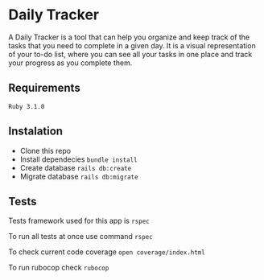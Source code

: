 # Daily Tracker

A Daily Tracker is a tool that can help you organize and keep track of the tasks that you need to complete in a given day. It is a visual representation of your to-do list, where you can see all your tasks in one place and track your progress as you complete them.

## Requirements
`Ruby 3.1.0`

## Instalation
- Clone this repo
- Install dependecies `bundle install`
- Create database `rails db:create`
- Migrate database `rails db:migrate`

## Tests

Tests framework used for this app is `rspec`

To run all tests at once use command `rspec`

To check current code coverage `open coverage/index.html`

To run rubocop check `rubocop`
